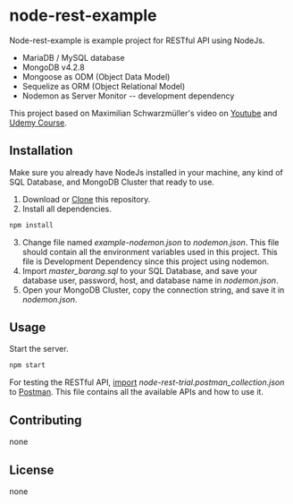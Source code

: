 # node-rest-example

Node-rest-example is example project for RESTful API using NodeJs.

- MariaDB / MySQL database
- MongoDB v4.2.8
- Mongoose as ODM (Object Data Model)
- Sequelize as ORM (Object Relational Model)
- Nodemon as Server Monitor -- development dependency

This project based on Maximilian Schwarzmüller's video on [Youtube](https://www.youtube.com/playlist?list=PL55RiY5tL51q4D-B63KBnygU6opNPFk_q) and [Udemy Course](https://www.udemy.com/course/nodejs-the-complete-guide/).

## Installation

Make sure you already have NodeJs installed in your machine, any kind of SQL Database, and MongoDB Cluster that ready to use.

1. Download or [Clone](https://docs.github.com/en/enterprise/2.13/user/articles/cloning-a-repository) this repository.
2. Install all dependencies.
```bash
npm install
```
3. Change file named *example-nodemon.json* to *nodemon.json*. This file should contain all the environment variables used in this project. This file is Development Dependency since this project using nodemon.
4. Import *master_barang.sql* to your SQL Database, and save your database user, password, host, and database name in *nodemon.json*.
5. Open your MongoDB Cluster, copy the connection string, and save it in *nodemon.json*.

## Usage

Start the server.
```bash
npm start
```
For testing the RESTful API, [import](https://learning.postman.com/docs/getting-started/importing-and-exporting-data/) *node-rest-trial.postman_collection.json* to [Postman](https://www.postman.com/downloads/). This file contains all the available APIs and how to use it.

## Contributing
none

## License
none
